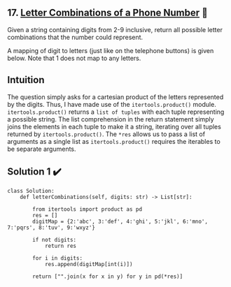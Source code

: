 ## 17. [Letter Combinations of a Phone Number](https://leetcode.com/problems/letter-combinations-of-a-phone-number/) :link:

Given a string containing digits from 2-9 inclusive, return all possible letter combinations that the number could represent.

A mapping of digit to letters (just like on the telephone buttons) is given below. Note that 1 does not map to any letters.

## Intuition

The question simply asks for a cartesian product of the letters represented by the digits. Thus, I have made use of the ```itertools.product()``` module. ```itertools.product()``` returns a ```list of tuples``` with each tuple representing a possible string. The list comprehension in the return statement simply joins the elements in each tuple to make it a string, iterating over all tuples returned by ```itertools.product()```. The ```*res``` allows us to pass a list of arguments as a single list as ```itertools.product()``` requires the iterables to be separate arguments.


## Solution 1 :heavy_check_mark:

```python3
class Solution:
    def letterCombinations(self, digits: str) -> List[str]:

        from itertools import product as pd
        res = []
        digitMap = {2:'abc', 3:'def', 4:'ghi', 5:'jkl', 6:'mno', 7:'pqrs', 8:'tuv', 9:'wxyz'}
        
        if not digits:
            return res
        
        for i in digits:
            res.append(digitMap[int(i)])
        
        return ["".join(x for x in y) for y in pd(*res)]
```
